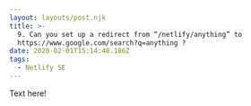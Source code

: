 ```yaml
---
layout: layouts/post.njk
title: >-
  9. Can you set up a redirect from “/netlify/anything” to
  https://www.google.com/search?q=anything ?
date: 2020-02-01T15:14:48.186Z
tags:
  - Netlify SE
---
```

Text here!
